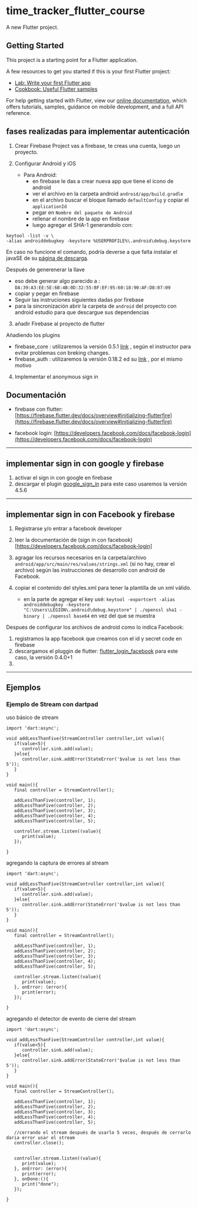 # time_tracker_flutter_course

A new Flutter project.

## Getting Started

This project is a starting point for a Flutter application.

A few resources to get you started if this is your first Flutter project:

- [Lab: Write your first Flutter app](https://flutter.dev/docs/get-started/codelab)
- [Cookbook: Useful Flutter samples](https://flutter.dev/docs/cookbook)

For help getting started with Flutter, view our
[online documentation](https://flutter.dev/docs), which offers tutorials,
samples, guidance on mobile development, and a full API reference.

## fases realizadas para implementar autenticación

1. Crear Firebase Project
   vas a firebase, te creas una cuenta, luego un proyecto.

2. Configurar Android y iOS

   - Para Android:
     - en firebase le das a crear nueva app que tiene el ícono de android
     - ver el archivo en la carpeta android `android/app/build.gradle`
     - en el archivo buscar el bloque llamado `defaultConfig` y copiar el `applicationId`
     - pegar en `Nombre del paquete de Android`
     - rellenar el nombre de la app en firebase
     - luego agregar el SHA-1 generandolo con:

```
keytool -list -v \
-alias androiddebugkey -keystore %USERPROFILE%\.android\debug.keystore
```

En caso no funcione el comando, podría deverse a que falta instalar el javaSE de su [página de descarga](https://www.oracle.com/java/technologies/javase-downloads.html).

Después de generenerar la llave

- eso debe generar algo parecido a : `DA:39:A3:EE:5E:6B:4B:0D:32:55:BF:EF:95:60:18:90:AF:D8:07:09`
- copiar y pegar en firebase
- Seguir las instruciones siguientes dadas por firebase
- para la sincronización abrir la carpeta de `android` del proyecto con android estudio para que descargue sus dependencias

3. añadir Firebase al proyecto de flutter

Añadiendo los plugins

- firebase_core : utilizaremos la versión 0.5.1 [link](https://pub.dev/packages/firebase_core/install) , según el instructor para evitar problemas con breking changes.
- firebase_auth : utilizaremos la versión 0.18.2 ed su [link](https://pub.dev/packages/firebase_auth) , por el mismo motivo

4. Implementar el anonymous sign in

## Documentación

- firebase con flutter: [https://firebase.flutter.dev/docs/overview#initializing-flutterfire](https://firebase.flutter.dev/docs/overview#initializing-flutterfire)

- facebook login: [https://developers.facebook.com/docs/facebook-login](https://developers.facebook.com/docs/facebook-login)

---

## implementar sign in con google y firebase

1. activar el sign in con google en firebase
2. descargar el plugin [google_sign_in](https://pub.dev/packages/google_sign_in) para este caso usaremos la versión 4.5.6

---

## implementar sign in con Facebook y firebase

1. Registrarse y/o entrar a facebook developer
2. leer la documentación de (sign in con facebook)[https://developers.facebook.com/docs/facebook-login]
3. agragar los recursos necesarios en la carpeta/archivo `android/app/src/main/res/values/strings.xml` (si no hay, crear el archivo) según las instrucciones de desarrollo con android de Facebook.
4. copiar el contenido del styles.xml para tener la plantilla de un xml válido.

   - en la parte de agregar el key usé: `keytool -exportcert -alias androiddebugkey -keystore "C:\Users\LEGION\.android\debug.keystore" | ./openssl sha1 -binary | ./openssl base64` en vez del que se muestra

Despues de configurar los archivos de android como lo indica Facebook:

1. registramos la app facebook que creamos con el id y secret code en firebase
2. descargamos el pluggin de flutter: [flutter_login_facebook](https://pub.dev/packages/flutter_login_facebook) para este caso, la versión 0.4.0+1
3.

---

## Ejemplos

### Ejemplo de Stream con dartpad

uso básico de stream

```
import 'dart:async';

void addLessThanFive(StreamController controller,int value){
   if(value<5){
      controller.sink.add(value);
   }else{
      controller.sink.addError(StateError('$value is not less than 5'));
   }
}

void main(){
   final controller = StreamController();

   addLessThanFive(controller, 1);
   addLessThanFive(controller, 2);
   addLessThanFive(controller, 3);
   addLessThanFive(controller, 4);
   addLessThanFive(controller, 5);

   controller.stream.listen((value){
      print(value);
   });

}
```

agregando la captura de errores al stream

```
import 'dart:async';

void addLessThanFive(StreamController controller,int value){
   if(value<5){
      controller.sink.add(value);
   }else{
      controller.sink.addError(StateError('$value is not less than 5'));
   }
}

void main(){
   final controller = StreamController();

   addLessThanFive(controller, 1);
   addLessThanFive(controller, 2);
   addLessThanFive(controller, 3);
   addLessThanFive(controller, 4);
   addLessThanFive(controller, 5);

   controller.stream.listen((value){
      print(value);
   }, onError: (error){
      print(error);
   });

}
```

agregando el detector de evento de cierre del stream

```
import 'dart:async';

void addLessThanFive(StreamController controller,int value){
   if(value<5){
      controller.sink.add(value);
   }else{
      controller.sink.addError(StateError('$value is not less than 5'));
   }
}

void main(){
   final controller = StreamController();

   addLessThanFive(controller, 1);
   addLessThanFive(controller, 2);
   addLessThanFive(controller, 3);
   addLessThanFive(controller, 4);
   addLessThanFive(controller, 5);

   //cerrando el stream después de usarlo 5 veces, después de cerrarlo daria error usar el stream
   controller.close();


   controller.stream.listen((value){
      print(value);
   }, onError: (error){
      print(error);
   }, onDone:(){
      print("done");
   });

}
```
